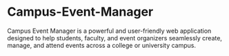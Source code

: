 # Campus-Event-Manager
Campus Event Manager is a powerful and user-friendly web application designed to help students, faculty, and event organizers seamlessly create, manage, and attend events across a college or university campus.

